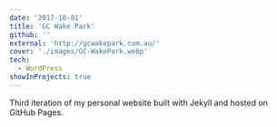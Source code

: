 ```yaml
---
date: '2017-10-01'
title: 'GC Wake Park'
github: ''
external: 'http://gcwakepark.com.au/'
cover: './images/GC-WakePark.webp'
tech:
  - WordPress
showInProjects: true
---
```


Third iteration of my personal website built with Jekyll and hosted on GitHub Pages.
